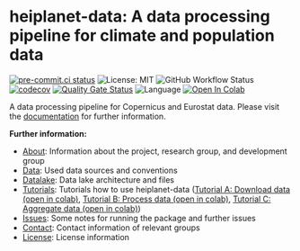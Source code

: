 <!--intro-start-->
# heiplanet-data: A data processing pipeline for climate and population data

[![pre-commit.ci status](https://results.pre-commit.ci/badge/github/ssciwr/heiplanet-data/main.svg)](https://results.pre-commit.ci/latest/github/ssciwr/heiplanet-data/main)
![License: MIT](https://img.shields.io/github/license/ssciwr/heiplanet-data)
![GitHub Workflow Status](https://img.shields.io/github/actions/workflow/status/ssciwr/heiplanet-data/ci.yml?branch=main)
[![codecov](https://codecov.io/gh/ssciwr/heiplanet-data/graph/badge.svg?token=26SVxiuDO7)](https://codecov.io/gh/ssciwr/heiplanet-data)
[![Quality Gate Status](https://sonarcloud.io/api/project_badges/measure?project=ssciwr_onehealth-data-backend&metric=alert_status)](https://sonarcloud.io/summary/new_code?id=ssciwr_onehealth-data-backend)
![Language](https://img.shields.io/github/languages/top/ssciwr/heiplanet-data)
[![Open In Colab](https://colab.research.google.com/assets/colab-badge.svg)](https://colab.research.google.com/github/ssciwr/heiplanet-data/blob/main/heiplanet-data/docs/source/notebooks/tutorial_A_download_data.ipynb)

A data processing pipeline for Copernicus and Eurostat data. Please visit the [documentation](https://ssciwr.github.io/heiplanet-data/) for further information.

**Further information:**

* [About](docs/about.md): Information about the project, research group, and development group
* [Data](docs/data.md): Used data sources and conventions
* [Datalake](docs/datalake.md): Data lake architecture and files
* [Tutorials](docs/source/notebooks/tutorial_A_download_data.ipynb): Tutorials how to use heiplanet-data ([Tutorial A: Download data (open in colab)][tutorial A], [Tutorial B: Process data (open in colab)][tutorial B], [Tutorial C: Aggregate data (open in colab)][tutorial C])
* [Issues](docs/issues.md): Some notes for running the package and further issues
* [Contact](docs/contact.md): Contact information of relevant groups
* [License](docs/license.md): License information

[tutorial A]: https://colab.research.google.com/github/ssciwr/heiplanet-data/blob/main/heiplanet-data/docs/source/notebooks/tutorial_A_download_data.ipynb 
[tutorial B]: https://colab.research.google.com/github/ssciwr/heiplanet-data/blob/main/heiplanet-data/docs/source/notebooks/tutorial_B_preprocess_data.ipynb
[tutorial C]: https://colab.research.google.com/github/ssciwr/heiplanet-data/blob/main/heiplanet-data/docs/source/notebooks/tutorial_C_postprocess_data.ipynb


<!--intro-end-->
